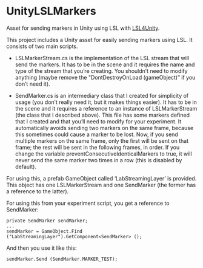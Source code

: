 # UnityLSLMarkers
Asset for sending markers in Unity using LSL with [LSL4Unity](https://github.com/xfleckx/LSL4Unity).

This project includes a Unity asset for easily sending markers using LSL. It consists of two main scripts.

* LSLMarkerStream.cs is the implementation of the LSL stream that will send the markers. It has to be in the scene and it requires the name and type of the stream that you’re creating. You shouldn’t need to modify anything (maybe remove the "DontDestroyOnLoad (gameObject)” if you don’t need it).

* SendMarker.cs is an intermediary class that I created for simplicity of usage (you don’t really need it, but it makes things easier). It has to be in the scene and it requires a reference to an instance of LSLMarkerStream (the class that I described above). This file has some markers defined that I created and that you’ll need to modify for your experiment. It automatically avoids sending two markers on the same frame, because this sometimes could cause a marker to be lost. Now, if you send multiple markers on the same frame, only the first will be sent on that frame; the rest will be sent in the following frames, in order. If you change the variable preventConsecutiveIdenticalMarkers to true, it will never send the same marker two times in a row (this is disabled by default).

For using this, a prefab GameObject called ‘LabStreamingLayer’ is provided. This object has one LSLMarkerStream and one SendMarker (the former has a reference to the latter).

For using this from your experiment script, you get a reference to SendMarker:

    private SendMarker sendMarker;
    ... 
    sendMarker = GameObject.Find ("LabStreamingLayer").GetComponent<SendMarker> ();  

And then you use it like this:

    sendMarker.Send (SendMarker.MARKER_TEST);
